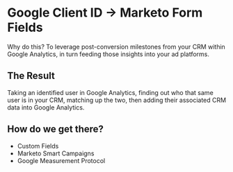 # Google Client ID -> Marketo Form Fields
Why do this? To leverage post-conversion milestones from your CRM within Google Analytics, in turn feeding those insights into your ad platforms.

## The Result
Taking an identified user in Google Analytics, finding out who that same user is in your CRM, matching up the two, then adding their associated CRM data into Google Analytics.

## How do we get there?
- Custom Fields
- Marketo Smart Campaigns
- Google Measurement Protocol
 
 
